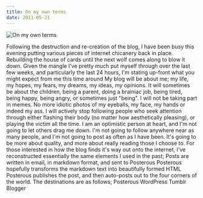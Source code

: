```yaml
---
title: On my own terms
date: 2011-05-21
---
```


![On my own terms](https://source.unsplash.com/LuQ2ex5HY3c/1600x900)

Following the destruction and re-creation of the blog, I have been busy this evening putting various pieces of internet chicanery back in place. Rebuilding the house of cards until the next wolf comes along to blow it down. Given the mangle I've pretty much put myself through over the last few weeks, and particularly the last 24 hours, I'm stating up-front what you might expect from me this time around My blog will be about me; my life, my hopes, my fears, my dreams, my ideas, my opinions. It will sometimes be about the children, being a parent, doing a brainiac job, being tired, being happy, being angry, or sometimes just "being". I will not be taking part in memes. No more idiotic photos of my eyeballs, my face, my hands or indeed my ass. I will actively stop following people who seek attention through either flashing their body (no matter how aesthetically pleasing), or playing the victim all the time. I am an optimistic person at heart, and I'm not going to let others drag me down. I'm not going to follow anywhere near as many people, and I'm not going to post as often as I have been. It's going to be more about quality, and more about really reading those I choose to. For those interested in how the blog finds it's way out onto the internet, I've reconstructed essentially the same elements I used in the past; Posts are written in email, in markdown format, and sent to Posterous Posterous hopefully transforms the markdown text into beautifully formed HTML Posterous publishes the post, and then auto-posts out to the four corners of the world. The destinations are as follows; Posterous WordPress Tumblr Blogger